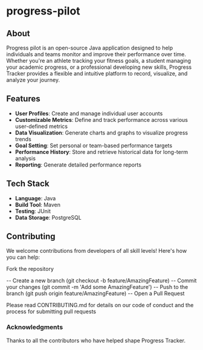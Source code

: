 
# progress-pilot

## About

Progress pilot is an open-source Java application designed to help individuals and teams monitor and improve their performance over time. Whether you're an athlete tracking your fitness goals, a student managing your academic progress, or a professional developing new skills, Progress Tracker provides a flexible and intuitive platform to record, visualize, and analyze your journey.

## Features

-   **User Profiles**: Create and manage individual user accounts
-   **Customizable Metrics**: Define and track performance across various user-defined metrics
-   **Data Visualization**: Generate charts and graphs to visualize progress trends
-   **Goal Setting**: Set personal or team-based performance targets
-   **Performance History**: Store and retrieve historical data for long-term analysis
-   **Reporting**: Generate detailed performance reports

## Tech Stack

-   **Language**: Java
-   **Build Tool**: Maven
-   **Testing**: JUnit
-   **Data Storage**: PostgreSQL
  
## Contributing
We welcome contributions from developers of all skill levels! Here's how you can help:

Fork the repository

-- Create a new branch (git checkout -b feature/AmazingFeature)
-- Commit your changes (git commit -m 'Add some AmazingFeature')
-- Push to the branch (git push origin feature/AmazingFeature)
-- Open a Pull Request

Please read CONTRIBUTING.md for details on our code of conduct and the process for submitting pull requests

### Acknowledgments
Thanks to all the contributors who have helped shape Progress Tracker.


